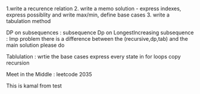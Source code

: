 1.write a recurence relation
2. write a memo solution - express indexes, express possiblity and write max/min, define base cases
3. write a tabulation method

DP on subsequences : subsequence
Dp on LongestIncreasing subsequence : Imp problem there is a difference between the (recursive,dp,tab) and the main solution please do

Tablulation : 
  wrtie the base cases
  express every state in for loops
copy recursion

  Meet in the Middle : leetcode 2035

  This is kamal from test
  